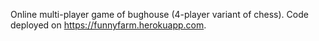 Online multi-player game of bughouse (4-player variant of chess). Code deployed on https://funnyfarm.herokuapp.com.
